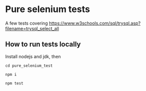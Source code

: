 # Pure selenium tests

A few tests covering https://www.w3schools.com/sql/trysql.asp?filename=trysql_select_all

## How to run tests locally

Install nodejs and jdk, then

`cd pure_selenium_test`

`npm i`

`npm test`